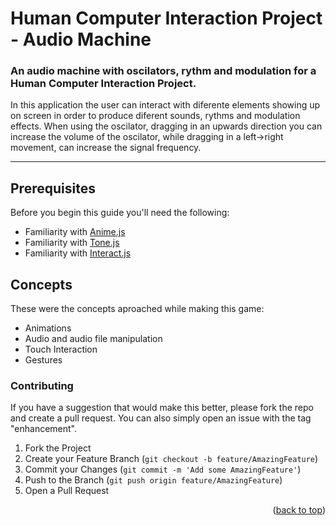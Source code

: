 
# Human Computer Interaction Project - Audio Machine
### An audio machine with oscilators, rythm and modulation for a Human Computer Interaction Project.

In this application the user can interact with diferente elements showing up on screen in order to produce diferent sounds, rythms and modulation effects. When using the oscilator, dragging in an upwards direction you can increase the volume of the oscilator, while dragging in a left->right movement, can increase the signal frequency.

---
## Prerequisites

Before you begin this guide you'll need the following:

- Familiarity with [Anime.js]((https://animejs.com/))
- Familiarity with [Tone.js](https://tonejs.github.io/)
- Familiarity with [Interact.js](https://interactjs.io/)


## Concepts
These were the concepts aproached while making this game: 

- Animations 
- Audio and audio file manipulation
- Touch Interaction 
- Gestures

### Contributing

If you have a suggestion that would make this better, please fork the repo and create a pull request. You can also simply open an issue with the tag "enhancement".

1. Fork the Project
2. Create your Feature Branch (`git checkout -b feature/AmazingFeature`)
3. Commit your Changes (`git commit -m 'Add some AmazingFeature'`)
4. Push to the Branch (`git push origin feature/AmazingFeature`)
5. Open a Pull Request

<p align="right">(<a href="#top">back to top</a>)</p>

